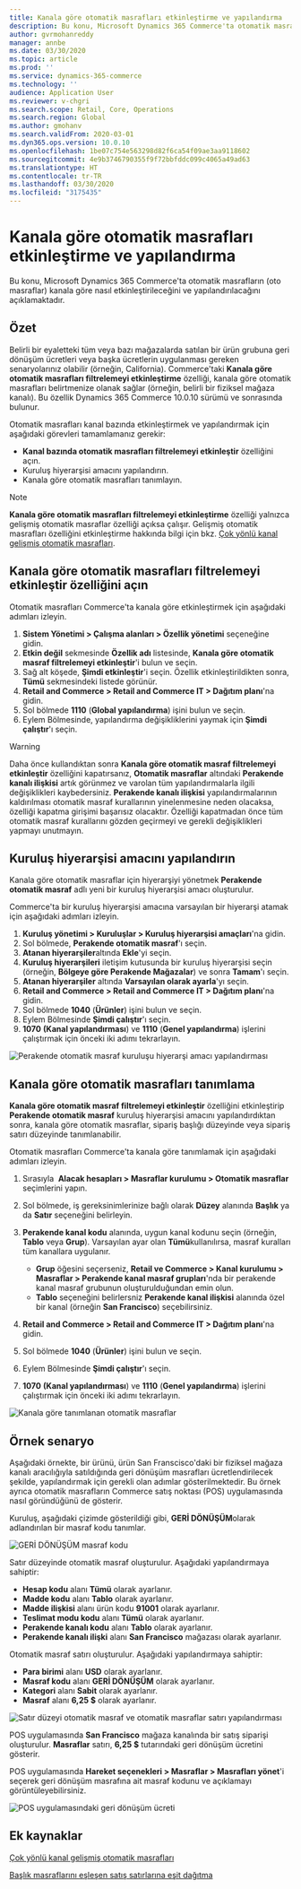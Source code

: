 ```yaml
---
title: Kanala göre otomatik masrafları etkinleştirme ve yapılandırma
description: Bu konu, Microsoft Dynamics 365 Commerce'ta otomatik masrafların kanala göre nasıl etkinleştirileceğini ve yapılandırılacağını açıklamaktadır.
author: gvrmohanreddy
manager: annbe
ms.date: 03/30/2020
ms.topic: article
ms.prod: ''
ms.service: dynamics-365-commerce
ms.technology: ''
audience: Application User
ms.reviewer: v-chgri
ms.search.scope: Retail, Core, Operations
ms.search.region: Global
ms.author: gmohanv
ms.search.validFrom: 2020-03-01
ms.dyn365.ops.version: 10.0.10
ms.openlocfilehash: 1be07c754e563298d82f6ca54f09ae3aa9118602
ms.sourcegitcommit: 4e9b3746790355f9f72bbfddc099c4065a49ad63
ms.translationtype: HT
ms.contentlocale: tr-TR
ms.lasthandoff: 03/30/2020
ms.locfileid: "3175435"
---
```

# <a name="enable-and-configure-auto-charges-by-channel"></a>Kanala göre otomatik masrafları etkinleştirme ve yapılandırma

Bu konu, Microsoft Dynamics 365 Commerce'ta otomatik masrafların (oto masraflar) kanala göre nasıl etkinleştirileceğini ve yapılandırılacağını açıklamaktadır.

## <a name="overview"></a>Özet

Belirli bir eyaletteki tüm veya bazı mağazalarda satılan bir ürün grubuna geri dönüşüm ücretleri veya başka ücretlerin uygulanması gereken senaryolarınız olabilir (örneğin, California). Commerce'taki **Kanala göre otomatik masrafları filtrelemeyi etkinleştirme** özelliği, kanala göre otomatik masrafları belirtmenize olanak sağlar (örneğin, belirli bir fiziksel mağaza kanalı). Bu özellik Dynamics 365 Commerce 10.0.10 sürümü ve sonrasında bulunur.

Otomatik masrafları kanal bazında etkinleştirmek ve yapılandırmak için aşağıdaki görevleri tamamlamanız gerekir:

- **Kanal bazında otomatik masrafları filtrelemeyi etkinleştir** özelliğini açın.
- Kuruluş hiyerarşisi amacını yapılandırın.
- Kanala göre otomatik masrafları tanımlayın.

> [!NOTE]
> **Kanala göre otomatik masrafları filtrelemeyi etkinleştirme** özelliği yalnızca gelişmiş otomatik masraflar özelliği açıksa çalışır. Gelişmiş otomatik masrafları özelliğini etkinleştirme hakkında bilgi için bkz. [Çok yönlü kanal gelişmiş otomatik masrafları](omni-auto-charges.md).

## <a name="turn-on-the-enable-filter-auto-charges-by-channel-feature"></a>Kanala göre otomatik masrafları filtrelemeyi etkinleştir özelliğini açın

Otomatik masrafları Commerce'ta kanala göre etkinleştirmek için aşağıdaki adımları izleyin.

1. **Sistem Yönetimi \> Çalışma alanları \> Özellik yönetimi** seçeneğine gidin.
1. **Etkin değil** sekmesinde **Özellik adı** listesinde, **Kanala göre otomatik masraf filtrelemeyi etkinleştir**'i bulun ve seçin.
1. Sağ alt köşede, **Şimdi etkinleştir**'i seçin. Özellik etkinleştirildikten sonra, **Tümü** sekmesindeki listede görünür.
1. **Retail and Commerce \> Retail and Commerce IT \> Dağıtım planı**'na gidin.
1. Sol bölmede **1110** (**Global yapılandırma**) işini bulun ve seçin.
1. Eylem Bölmesinde, yapılandırma değişikliklerini yaymak için **Şimdi çalıştır**'ı seçin.

> [!WARNING]
> Daha önce kullandıktan sonra **Kanala göre otomatik masraf filtrelemeyi etkinleştir** özelliğini kapatırsanız, **Otomatik masraflar** altındaki **Perakende kanalı ilişkisi** artık görünmez ve varolan tüm yapılandırmalarla ilgili değişiklikleri kaybedersiniz. **Perakende kanalı ilişkisi** yapılandırmalarının kaldırılması otomatik masraf kurallarının yinelenmesine neden olacaksa, özelliği kapatma girişimi başarısız olacaktır. Özelliği kapatmadan önce tüm otomatik masraf kurallarını gözden geçirmeyi ve gerekli değişiklikleri yapmayı unutmayın.

## <a name="configure-the-organization-hierarchy-purpose"></a>Kuruluş hiyerarşisi amacını yapılandırın

Kanala göre otomatik masraflar için hiyerarşiyi yönetmek **Perakende otomatik masraf** adlı yeni bir kuruluş hiyerarşisi amacı oluşturulur.

Commerce'ta bir kuruluş hiyerarşisi amacına varsayılan bir hiyerarşi atamak için aşağıdaki adımları izleyin.
        
1. **Kuruluş yönetimi \> Kuruluşlar \> Kuruluş hiyerarşisi amaçları**'na gidin.
1. Sol bölmede, **Perakende otomatik masraf**'ı seçin.
1. **Atanan hiyerarşiler**altında **Ekle**'yi seçin.
1. **Kuruluş hiyerarşileri** iletişim kutusunda bir kuruluş hiyerarşisi seçin (örneğin, **Bölgeye göre Perakende Mağazalar**) ve sonra **Tamam**'ı seçin.
1. **Atanan hiyerarşiler** altında **Varsayılan olarak ayarla**'yı seçin.
1. **Retail and Commerce \> Retail and Commerce IT \> Dağıtım planı**'na gidin.
1. Sol bölmede **1040** (**Ürünler**) işini bulun ve seçin.
1. Eylem Bölmesinde **Şimdi çalıştır**'ı seçin.
1. **1070** **(Kanal yapılandırması**) ve **1110** (**Genel yapılandırma**) işlerini çalıştırmak için önceki iki adımı tekrarlayın.

![Perakende otomatik masraf kuruluşu hiyerarşi amacı yapılandırması](media/Auto-charges-org-hierarchy-purpose.png)

## <a name="define-auto-charges-by-channel"></a>Kanala göre otomatik masrafları tanımlama

**Kanala göre otomatik masraf filtrelemeyi etkinleştir** özelliğini etkinleştirip **Perakende otomatik masraf** kuruluş hiyerarşisi amacını yapılandırdıktan sonra, kanala göre otomatik masraflar, sipariş başlığı düzeyinde veya sipariş satırı düzeyinde tanımlanabilir.

Otomatik masrafları Commerce'ta kanala göre tanımlamak için aşağıdaki adımları izleyin.

1. Sırasıyla  **Alacak hesapları \> Masraflar kurulumu \> Otomatik masraflar** seçimlerini yapın.
1. Sol bölmede, iş gereksinimlerinize bağlı olarak **Düzey** alanında **Başlık** ya da **Satır** seçeneğini belirleyin.
1. **Perakende kanal kodu** alanında, uygun kanal kodunu seçin (örneğin, **Tablo** veya **Grup**). Varsayılan ayar olan **Tümü**kullanılırsa, masraf kuralları tüm kanallara uygulanır.

    - **Grup** öğesini seçerseniz, **Retail ve Commerce \> Kanal kurulumu \> Masraflar \> Perakende kanal masraf grupları**'nda bir perakende kanal masraf grubunun oluşturulduğundan emin olun.
    - **Tablo** seçeneğini belirlersniz **Perakende kanal ilişkisi** alanında özel bir kanal (örneğin **San Francisco**) seçebilirsiniz.

1. **Retail and Commerce \> Retail and Commerce IT \> Dağıtım planı**'na gidin.
1. Sol bölmede **1040** (**Ürünler**) işini bulun ve seçin.
1. Eylem Bölmesinde **Şimdi çalıştır**'ı seçin.
1. **1070** **(Kanal yapılandırması**) ve **1110** (**Genel yapılandırma**) işlerini çalıştırmak için önceki iki adımı tekrarlayın.
    
![Kanala göre tanımlanan otomatik masraflar](media/Auto-charges-line-charge-by-channel.png)

## <a name="example-scenario"></a>Örnek senaryo

Aşağıdaki örnekte, bir ürünü, ürün San Franscisco'daki bir fiziksel mağaza kanalı aracılığıyla satıldığında geri dönüşüm masrafları ücretlendirilecek şekilde, yapılandırmak için gerekli olan adımlar gösterilmektedir. Bu örnek ayrıca otomatik masrafların Commerce satış noktası (POS) uygulamasında nasıl göründüğünü de gösterir.

Kuruluş, aşağıdaki çizimde gösterildiği gibi, **GERİ DÖNÜŞÜM**olarak adlandırılan bir masraf kodu tanımlar.

![GERİ DÖNÜŞÜM masraf kodu](media/Auto-charges-charge-code.png)

Satır düzeyinde otomatik masraf oluşturulur. Aşağıdaki yapılandırmaya sahiptir:

- **Hesap kodu** alanı **Tümü** olarak ayarlanır.
- **Madde kodu** alanı **Tablo** olarak ayarlanır.
- **Madde ilişkisi** alanı ürün kodu **91001** olarak ayarlanır.
- **Teslimat modu kodu** alanı **Tümü** olarak ayarlanır.
- **Perakende kanalı kodu** alanı **Tablo** olarak ayarlanır.
- **Perakende kanalı ilişki** alanı **San Francisco**  mağazası olarak ayarlanır.

Otomatik masraf satırı oluşturulur. Aşağıdaki yapılandırmaya sahiptir:

- **Para birimi** alanı **USD** olarak ayarlanır.
- **Masraf kodu** alanı **GERİ DÖNÜŞÜM** olarak ayarlanır.
- **Kategori** alanı **Sabit** olarak ayarlanır.
- **Masraf** alanı **6,25 $** olarak ayarlanır.

![Satır düzeyi otomatik masraf ve otomatik masraflar satırı yapılandırması](media/Auto-charges-recyclingfee-line-fee.png)

POS uygulamasında **San Francisco** mağaza kanalında bir satış siparişi oluşturulur. **Masraflar** satırı, **6,25 $** tutarındaki geri dönüşüm ücretini gösterir.

POS uygulamasında **Hareket seçenekleri \> Masraflar \> Masrafları yönet**'i seçerek geri dönüşüm masrafına ait masraf kodunu ve açıklamayı görüntüleyebilirsiniz.

![POS uygulamasındaki geri dönüşüm ücreti](media/pos-auto-charges-recyclingfee-line-fee.png)

## <a name="additional-resources"></a>Ek kaynaklar

[Çok yönlü kanal gelişmiş otomatik masrafları](omni-auto-charges.md)

[Başlık masraflarını eşleşen satış satırlarına eşit dağıtma](pro-rate-charges-matching-lines.md)
